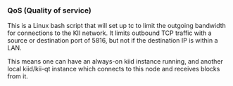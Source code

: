 ### QoS (Quality of service) ###

This is a Linux bash script that will set up tc to limit the outgoing bandwidth for connections to the KII network. It limits outbound TCP traffic with a source or destination port of 5816, but not if the destination IP is within a LAN.

This means one can have an always-on kiid instance running, and another local kiid/kii-qt instance which connects to this node and receives blocks from it.
